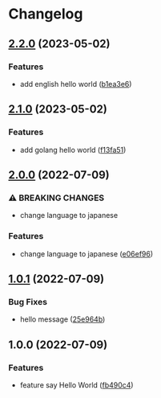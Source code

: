 # Changelog

## [2.2.0](https://github.com/korosuke613/demo-release-please-for-npm/compare/v2.1.0...v2.2.0) (2023-05-02)


### Features

* add english hello world ([b1ea3e6](https://github.com/korosuke613/demo-release-please-for-npm/commit/b1ea3e67e3a50575613ede580a05e96812a6671a))

## [2.1.0](https://github.com/korosuke613/demo-release-please-for-npm/compare/v2.0.0...v2.1.0) (2023-05-02)


### Features

* add golang hello world ([f13fa51](https://github.com/korosuke613/demo-release-please-for-npm/commit/f13fa5148569b1d26ec88a4072fd4891d52336f3))

## [2.0.0](https://github.com/korosuke613/demo-release-please-for-npm/compare/v1.0.1...v2.0.0) (2022-07-09)


### ⚠ BREAKING CHANGES

* change language to japanese

### Features

* change language to japanese ([e06ef96](https://github.com/korosuke613/demo-release-please-for-npm/commit/e06ef96127113d133d7e7da934b9cd520bcae155))

## [1.0.1](https://github.com/korosuke613/demo-release-please-for-npm/compare/v1.0.0...v1.0.1) (2022-07-09)


### Bug Fixes

* hello message ([25e964b](https://github.com/korosuke613/demo-release-please-for-npm/commit/25e964b20be172025ad75b256efc55fca1115264))

## 1.0.0 (2022-07-09)


### Features

* feature say Hello World ([fb490c4](https://github.com/korosuke613/demo-release-please-for-npm/commit/fb490c4033f845881aacd7d8bd40a6f2e97171ed))
